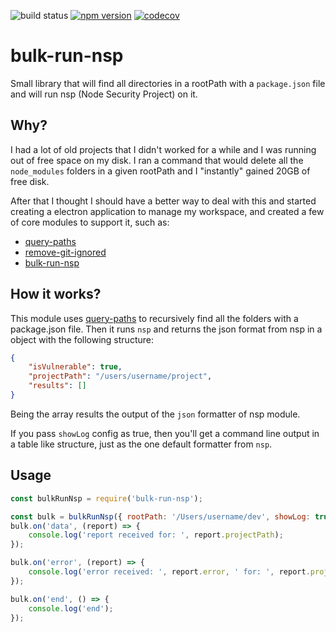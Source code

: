 ![build status](https://travis-ci.org/canastro/bulk-run-nsp.svg?branch=master)
[![npm version](https://badge.fury.io/js/bulk-run-nsp.svg)](https://badge.fury.io/js/bulk-run-nsp)
[![codecov](https://codecov.io/gh/canastro/bulk-run-nsp/branch/master/graph/badge.svg)](https://codecov.io/gh/canastro/bulk-run-nsp)

# bulk-run-nsp
Small library that will find all directories in a rootPath with a `package.json` file and will run nsp (Node Security Project) on it.

## Why?
I had a lot of old projects that I didn't worked for a while and I was running out of free space on my disk. I ran a command that would delete all the `node_modules` folders in a given rootPath and I "instantly" gained 20GB of free disk.

After that I thought I should have a better way to deal with this and started creating a electron application to manage my workspace, and created a few of core modules to support it, such as:
* [query-paths](https://github.com/canastro/query-paths)
* [remove-git-ignored](https://github.com/canastro/remove-git-ignored)
* [bulk-run-nsp](https://github.com/canastro/bulk-run-nsp)

## How it works?
This module uses [query-paths](https://github.com/canastro/query-paths) to recursively find all the folders with a package.json file. Then it runs `nsp` and returns the json format from nsp in a object with the following structure:
```json
{
    "isVulnerable": true,
    "projectPath": "/users/username/project",
    "results": []
}
```
Being the array results the output of the `json` formatter of nsp module.

If you pass `showLog` config as true, then you'll get a command line output in a table like structure, just as the one default formatter from `nsp`.

## Usage
```js
const bulkRunNsp = require('bulk-run-nsp');

const bulk = bulkRunNsp({ rootPath: '/Users/username/dev', showLog: true });
bulk.on('data', (report) => {
    console.log('report received for: ', report.projectPath);
});

bulk.on('error', (report) => {
    console.log('error received: ', report.error, ' for: ', report.projectPath);
});

bulk.on('end', () => {
    console.log('end');
});
```
